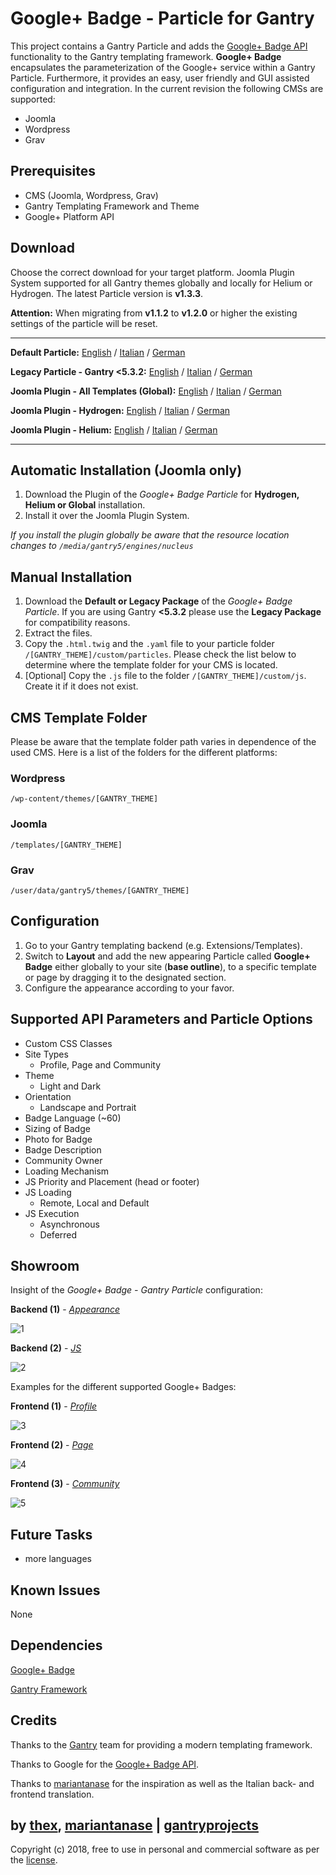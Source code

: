 # Google+ Badge - Particle for Gantry
This project contains a Gantry Particle and adds the [Google+ Badge API](https://developers.google.com/+/web/badge/) functionality to the Gantry templating framework. **Google+ Badge** encapsulates the parameterization of the Google+ service within a Gantry Particle. Furthermore, it provides an easy, user friendly and GUI assisted configuration and integration. In the current revision the following CMSs are supported:
* Joomla
* Wordpress
* Grav

## Prerequisites
* CMS (Joomla, Wordpress, Grav)
* Gantry Templating Framework and Theme
* Google+ Platform API

## Download
Choose the correct download for your target platform. Joomla Plugin System supported for all Gantry themes globally and locally for Helium or Hydrogen. The latest Particle version is **v1.3.3**.

**Attention:** When migrating from **v1.1.2** to **v1.2.0** or higher the existing settings of the particle will be reset.
___
**Default Particle:**
[English](https://github.com/thexmanxyz/Google-Plus-Badge-Gantry/releases/download/v1.3.3/gpb.particle.only.EN.v1.3.3.zip) / [Italian](https://github.com/thexmanxyz/Google-Plus-Badge-Gantry/releases/download/v1.3.3/gpb.particle.only.IT.v1.3.3.zip) / [German](https://github.com/thexmanxyz/Google-Plus-Badge-Gantry/releases/download/v1.3.3/gpb.particle.only.DE.v1.3.3.zip)

**Legacy Particle - Gantry <5.3.2:**
[English](https://github.com/thexmanxyz/Google-Plus-Badge-Gantry/releases/download/v1.3.3/gpb.particle.only.legacy.EN.v1.3.3.zip) / [Italian](https://github.com/thexmanxyz/Google-Plus-Badge-Gantry/releases/download/v1.3.3/gpb.particle.only.legacy.IT.v1.3.3.zip) / [German](https://github.com/thexmanxyz/Google-Plus-Badge-Gantry/releases/download/v1.3.3/gpb.particle.only.legacy.DE.v1.3.3.zip)

**Joomla Plugin - All Templates (Global):**
[English](https://github.com/thexmanxyz/Google-Plus-Badge-Gantry/releases/download/v1.3.3/gpb.j3.global.EN.v1.3.3.zip) / [Italian](https://github.com/thexmanxyz/Google-Plus-Badge-Gantry/releases/download/v1.3.3/gpb.j3.global.IT.v1.3.3.zip) / [German](https://github.com/thexmanxyz/Google-Plus-Badge-Gantry/releases/download/v1.3.3/gpb.j3.global.DE.v1.3.3.zip)

**Joomla Plugin - Hydrogen:**
[English](https://github.com/thexmanxyz/Google-Plus-Badge-Gantry/releases/download/v1.3.3/gpb.j3.hydrogen.EN.v1.3.3.zip) / [Italian](https://github.com/thexmanxyz/Google-Plus-Badge-Gantry/releases/download/v1.3.3/gpb.j3.hydrogen.IT.v1.3.3.zip) / [German](https://github.com/thexmanxyz/Google-Plus-Badge-Gantry/releases/download/v1.3.3/gpb.j3.hydrogen.DE.v1.3.3.zip)

**Joomla Plugin - Helium:**
[English](https://github.com/thexmanxyz/Google-Plus-Badge-Gantry/releases/download/v1.3.3/gpb.j3.helium.EN.v1.3.3.zip) / [Italian](https://github.com/thexmanxyz/Google-Plus-Badge-Gantry/releases/download/v1.3.3/gpb.j3.helium.IT.v1.3.3.zip) / [German](https://github.com/thexmanxyz/Google-Plus-Badge-Gantry/releases/download/v1.3.3/gpb.j3.helium.DE.v1.3.3.zip)
___

## Automatic Installation (Joomla only)
1. Download the Plugin of the *Google+ Badge Particle* for **Hydrogen, Helium or Global** installation.
2. Install it over the Joomla Plugin System.

*If you install the plugin globally be aware that the resource location changes to `/media/gantry5/engines/nucleus`*

## Manual Installation
1. Download the **Default or Legacy Package** of the *Google+ Badge Particle*. If you are using Gantry **<5.3.2** please use the **Legacy Package** for compatibility reasons.
2. Extract the files.
3. Copy the `.html.twig` and the `.yaml` file to your particle folder `/[GANTRY_THEME]/custom/particles`. Please check the list below to determine where the template folder for your CMS is located.
4. [Optional] Copy the `.js` file to the folder `/[GANTRY_THEME]/custom/js`. Create it if it does not exist.

## CMS Template Folder
Please be aware that the template folder path varies in dependence of the used CMS. Here is a list of the folders for the different platforms:

### Wordpress
`/wp-content/themes/[GANTRY_THEME]`

### Joomla
`/templates/[GANTRY_THEME]`

### Grav
`/user/data/gantry5/themes/[GANTRY_THEME]`

## Configuration
1. Go to your Gantry templating backend (e.g. Extensions/Templates).
2. Switch to **Layout** and add the new appearing Particle called **Google+ Badge** either globally to your site (**base outline**), to a specific template or page by dragging it to the designated section.
3. Configure the appearance according to your favor.
 
## Supported API Parameters and Particle Options
* Custom CSS Classes
* Site Types
  * Profile, Page and Community
* Theme
  * Light and Dark
* Orientation
  * Landscape and Portrait
* Badge Language (~60)
* Sizing of Badge
* Photo for Badge
* Badge Description
* Community Owner
* Loading Mechanism
* JS Priority and Placement (head or footer)
* JS Loading
  * Remote, Local and Default
* JS Execution
  * Asynchronous
  * Deferred

## Showroom
Insight of the *Google+ Badge - Gantry Particle* configuration:

**Backend (1)** - *[Appearance](/screenshots/backend_appearance.png)*

![1](/screenshots/backend_appearance.png)

**Backend (2)** - *[JS](/screenshots/backend_js.png)*

![2](/screenshots/backend_js.png)

Examples for the different supported Google+ Badges:

**Frontend (1)** - *[Profile](/screenshots/frontend_profile.png)*

![3](/screenshots/frontend_profile.png)

**Frontend (2)** - *[Page](/screenshots/frontend_page.png)*

![4](/screenshots/frontend_page.png)

**Frontend (3)** - *[Community](/screenshots/frontend_community.png)*

![5](/screenshots/frontend_community.png)

## Future Tasks
* more languages

## Known Issues
None

## Dependencies
[Google+ Badge](https://developers.google.com/+/web/badge/)

[Gantry Framework](http://gantry.org/)

## Credits
Thanks to the [Gantry](https://github.com/gantry) team for providing a modern templating framework.

Thanks to Google for the [Google+ Badge API](https://developers.google.com/+/web/badge/).

Thanks to [mariantanase](https://github.com/mariantanase) for the inspiration as well as the Italian back- and frontend translation.

## by [thex](https://github.com/thexmanxyz), [mariantanase](https://github.com/mariantanase) | [gantryprojects](https://gantryprojects.com)
Copyright (c) 2018, free to use in personal and commercial software as per the [license](/LICENSE.md).
